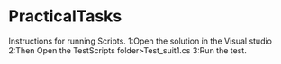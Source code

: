 # PracticalTasks
Instructions for running Scripts.
1:Open the solution in the Visual studio
2:Then Open the TestScripts folder>Test_suit1.cs
3:Run the test.
